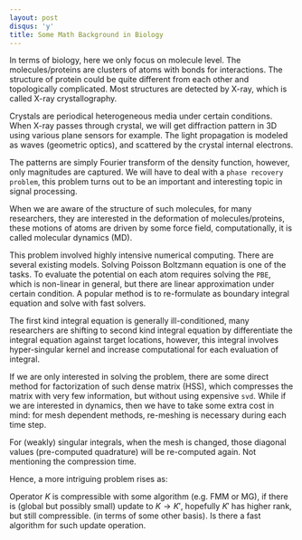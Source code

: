 ```yaml
---
layout: post
disqus: 'y'
title: Some Math Background in Biology
---
```


In terms of biology, here we only focus on molecule level. The molecules/proteins are clusters of atoms with bonds for interactions. The structure of protein could be quite different from each other and topologically complicated. Most structures are detected by X-ray, which is called X-ray crystallography.

Crystals are periodical heterogeneous media under certain conditions. When X-ray passes through crystal, we will get diffraction pattern in 3D using various plane sensors for example. The light propagation is modeled as waves (geometric optics), and scattered by the crystal internal electrons.

The patterns are simply Fourier transform of the density function, however, only magnitudes are captured. We will have to deal with a ``phase recovery problem``, this problem turns out to be an important and interesting topic in signal processing.

When we are aware of the structure of such molecules, for many researchers, they are interested in the deformation of molecules/proteins, these motions of atoms are driven by some force field, computationally, it is called molecular dynamics (MD).

This problem involved highly intensive numerical computing. There are several existing models. Solving Poisson Boltzmann equation is one of the tasks. To evaluate the potential on each atom requires solving the ``PBE``, which is non-linear in general, but there are linear approximation under certain condition. A popular method is to re-formulate as boundary integral equation and solve with fast solvers.

The first kind integral equation is generally ill-conditioned, many researchers are shifting to second kind integral equation by differentiate the integral equation against target locations, however, this integral involves hyper-singular kernel and increase computational for each evaluation of integral.

If we are only interested in solving the problem, there are some direct method for factorization of such dense matrix (HSS), which compresses the matrix with very few information, but without using expensive ``svd``.  While if we are interested in dynamics, then we have to take some extra cost in mind: for mesh dependent methods, re-meshing is necessary during each time step.

For (weakly) singular integrals, when the mesh is changed, those diagonal values (pre-computed quadrature) will be re-computed again. Not mentioning the compression time.

Hence, a more intriguing problem rises as:

Operator $K$ is compressible with some algorithm (e.g. FMM or MG), if there is (global but possibly small) update to $K\to K'$, hopefully $K'$ has higher rank, but still compressible. (in terms of some other basis). Is there a fast algorithm for such update operation.
